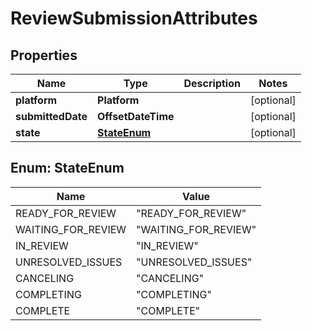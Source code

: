 

# ReviewSubmissionAttributes


## Properties

| Name | Type | Description | Notes |
|------------ | ------------- | ------------- | -------------|
|**platform** | **Platform** |  |  [optional] |
|**submittedDate** | **OffsetDateTime** |  |  [optional] |
|**state** | [**StateEnum**](#StateEnum) |  |  [optional] |



## Enum: StateEnum

| Name | Value |
|---- | -----|
| READY_FOR_REVIEW | &quot;READY_FOR_REVIEW&quot; |
| WAITING_FOR_REVIEW | &quot;WAITING_FOR_REVIEW&quot; |
| IN_REVIEW | &quot;IN_REVIEW&quot; |
| UNRESOLVED_ISSUES | &quot;UNRESOLVED_ISSUES&quot; |
| CANCELING | &quot;CANCELING&quot; |
| COMPLETING | &quot;COMPLETING&quot; |
| COMPLETE | &quot;COMPLETE&quot; |



